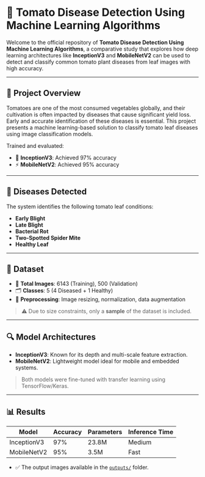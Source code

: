 # 🍅 Tomato Disease Detection Using Machine Learning Algorithms

Welcome to the official repository of **Tomato Disease Detection Using Machine Learning Algorithms**, a comparative study that explores how deep learning architectures like **InceptionV3** and **MobileNetV2** can be used to detect and classify common tomato plant diseases from leaf images with high accuracy.

---

## 📌 Project Overview

Tomatoes are one of the most consumed vegetables globally, and their cultivation is often impacted by diseases that cause significant yield loss. Early and accurate identification of these diseases is essential. This project presents a machine learning-based solution to classify tomato leaf diseases using image classification models.

Trained and evaluated:
- 🧠 **InceptionV3**: Achieved 97% accuracy
- ⚡ **MobileNetV2**: Achieved 95% accuracy

---

## 🦠 Diseases Detected
The system identifies the following tomato leaf conditions:
- **Early Blight**
- **Late Blight**
- **Bacterial Rot**
- **Two-Spotted Spider Mite**
- **Healthy Leaf**

---

## 🧪 Dataset

- 📸 **Total Images**: 6143 (Training), 500 (Validation)
- 🗂️ **Classes**: 5 (4 Diseased + 1 Healthy)
- 🧹 **Preprocessing**: Image resizing, normalization, data augmentation

> ⚠️ Due to size constraints, only a **sample** of the dataset is included.

---

## 🔍 Model Architectures

- **InceptionV3**: Known for its depth and multi-scale feature extraction.
- **MobileNetV2**: Lightweight model ideal for mobile and embedded systems.

> Both models were fine-tuned with transfer learning using TensorFlow/Keras.

---

## 📊 Results

| Model        | Accuracy | Parameters | Inference Time |
|--------------|----------|------------|----------------|
| InceptionV3  | 97%      | 23.8M      | Medium         |
| MobileNetV2  | 95%      | 3.5M       | Fast           |

- ✅ The output images available in the [`outputs/`](outputs/) folder.

